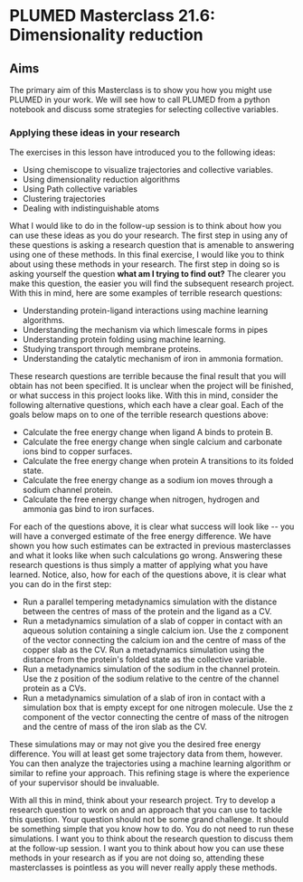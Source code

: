 # PLUMED Masterclass 21.6: Dimensionality reduction

## Aims

The primary aim of this Masterclass is to show you how you might use PLUMED in your work.
We will see how to call PLUMED from a python notebook and discuss some strategies for selecting
collective variables.

### Applying these ideas in your research

The exercises in this lesson have introduced you to the following ideas:

- Using chemiscope to visualize trajectories and collective variables.
- Using dimensionality reduction algorithms
- Using Path collective variables
- Clustering trajectories
- Dealing with indistinguishable atoms

What I would like to do in the follow-up session is to think about how you can use these ideas as you do your research.  The first step in using any of these questions is asking a 
research question that is amenable to answering using one of these methods.  In this final exercise, I would like you to think about using these methods in your research.
The first step in doing so is asking yourself the question __what am I trying to find out?__  The clearer you make this question, the easier you will find the subsequent research project.
With this in mind, here are some examples of terrible research questions:

- Understanding protein-ligand interactions using machine learning algorithms.
- Understanding the mechanism via which limescale forms in pipes
- Understanding protein folding using machine learning.
- Studying transport through membrane proteins.
- Understanding the catalytic mechanism of iron in ammonia formation.

These research questions are terrible because the final result that you will obtain has not been specified.  It is unclear when the project will be finished, or what success in this project looks like.  With this in mind, consider the following alternative questions, which each have a clear goal.  Each of the goals below maps on to one of the terrible research questions above:

- Calculate the free energy change when ligand A binds to protein B.
- Calculate the free energy change when single calcium and carbonate ions bind to copper surfaces.
- Calculate the free energy change when protein A transitions to its folded state.
- Calculate the free energy change as a sodium ion moves through a sodium channel protein.
- Calculate the free energy change when nitrogen, hydrogen and ammonia gas bind to iron surfaces.

For each of the questions above, it is clear what success will look like -- you will have a converged estimate of the free energy difference.  We have shown you how such estimates can be extracted in previous masterclasses and what it looks like when such calculations go wrong.  Answering these research questions is thus simply a matter of applying what you have learned. 
Notice, also, how for each of the questions above, it is clear what you can do in the first step:

- Run a parallel tempering metadynamics simulation with the distance between the centres of mass of the protein and the ligand as a CV.
- Run a metadynamics simulation of a slab of copper in contact with an aqueous solution containing a single calcium ion.  Use the z component of the vector connecting the calcium ion and the centre of mass of the copper slab as the CV.
Run a metadynamics simulation using the distance from the protein's folded state as the collective variable.
- Run a metadynamics simulation of the sodium in the channel protein.  Use the z position of the sodium relative to the centre of the channel protein as a CVs. 
- Run a metadynamics simulation of a slab of iron in contact with a simulation box that is empty except for one nitrogen molecule.  Use the z component of the vector connecting the centre of mass of the nitrogen and the centre of mass of the iron slab as the CV.

These simulations may or may not give you the desired free energy difference.  You will at least get some trajectory data from them, however.  You can then analyze the trajectories using a machine learning
algorithm or similar to refine your approach.  This refining stage is where the experience of your supervisor should be invaluable.

With all this in mind, think about your research project.  Try to develop a research question to work on and an approach that you can use to tackle this question.  Your question should not be some grand challenge.  It should be something simple that you know how to do.  You do not need to run these simulations.  I want you to think about the research question to discuss them at the follow-up session.  I want you to think about how you can use these methods in your research as if you are not doing so, attending these masterclasses is pointless as you will never really apply these methods.  
